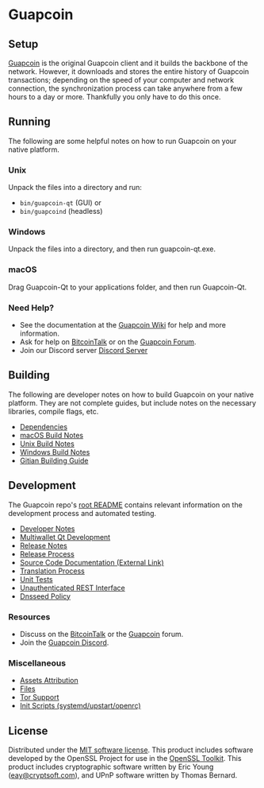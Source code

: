 Guapcoin
=============

Setup
---------------------
[Guapcoin](http://guapcoin.org/wallet) is the original Guapcoin client and it builds the backbone of the network. However, it downloads and stores the entire history of Guapcoin transactions; depending on the speed of your computer and network connection, the synchronization process can take anywhere from a few hours to a day or more. Thankfully you only have to do this once.

Running
---------------------
The following are some helpful notes on how to run Guapcoin on your native platform.

### Unix

Unpack the files into a directory and run:

- `bin/guapcoin-qt` (GUI) or
- `bin/guapcoind` (headless)

### Windows

Unpack the files into a directory, and then run guapcoin-qt.exe.

### macOS

Drag Guapcoin-Qt to your applications folder, and then run Guapcoin-Qt.

### Need Help?

* See the documentation at the [Guapcoin Wiki](https://github.com/Guapcoin-Project/Guapcoin/wiki)
for help and more information.
* Ask for help on [BitcoinTalk](https://bitcointalk.org/index.php?topic=1262920.0) or on the [Guapcoin Forum](http://forum.guapcoin.org/).
* Join our Discord server [Discord Server](https://discord.guapcoin.org)

Building
---------------------
The following are developer notes on how to build Guapcoin on your native platform. They are not complete guides, but include notes on the necessary libraries, compile flags, etc.

- [Dependencies](dependencies.md)
- [macOS Build Notes](build-osx.md)
- [Unix Build Notes](build-unix.md)
- [Windows Build Notes](build-windows.md)
- [Gitian Building Guide](gitian-building.md)

Development
---------------------
The Guapcoin repo's [root README](/README.md) contains relevant information on the development process and automated testing.

- [Developer Notes](developer-notes.md)
- [Multiwallet Qt Development](multiwallet-qt.md)
- [Release Notes](release-notes.md)
- [Release Process](release-process.md)
- [Source Code Documentation (External Link)](https://www.fuzzbawls.pw/guapcoin/doxygen/)
- [Translation Process](translation_process.md)
- [Unit Tests](unit-tests.md)
- [Unauthenticated REST Interface](REST-interface.md)
- [Dnsseed Policy](dnsseed-policy.md)

### Resources
* Discuss on the [BitcoinTalk](https://bitcointalk.org/index.php?topic=1262920.0) or the [Guapcoin](http://forum.guapcoin.org/) forum.
* Join the [Guapcoin Discord](https://discord.guapcoin.org).

### Miscellaneous
- [Assets Attribution](assets-attribution.md)
- [Files](files.md)
- [Tor Support](tor.md)
- [Init Scripts (systemd/upstart/openrc)](init.md)

License
---------------------
Distributed under the [MIT software license](/COPYING).
This product includes software developed by the OpenSSL Project for use in the [OpenSSL Toolkit](https://www.openssl.org/). This product includes
cryptographic software written by Eric Young ([eay@cryptsoft.com](mailto:eay@cryptsoft.com)), and UPnP software written by Thomas Bernard.
